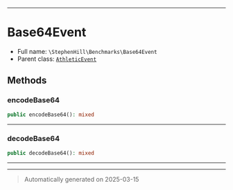 ***

# Base64Event





* Full name: `\StephenHill\Benchmarks\Base64Event`
* Parent class: [`AthleticEvent`](../../Athletic/AthleticEvent.md)




## Methods


### encodeBase64



```php
public encodeBase64(): mixed
```












***

### decodeBase64



```php
public decodeBase64(): mixed
```












***


***
> Automatically generated on 2025-03-15
